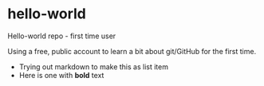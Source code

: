 # hello-world
Hello-world repo - first time user

Using a free, public account to learn a bit about git/GitHub for the first time.
* Trying out markdown to make this as list item
* Here is one with **bold** text
